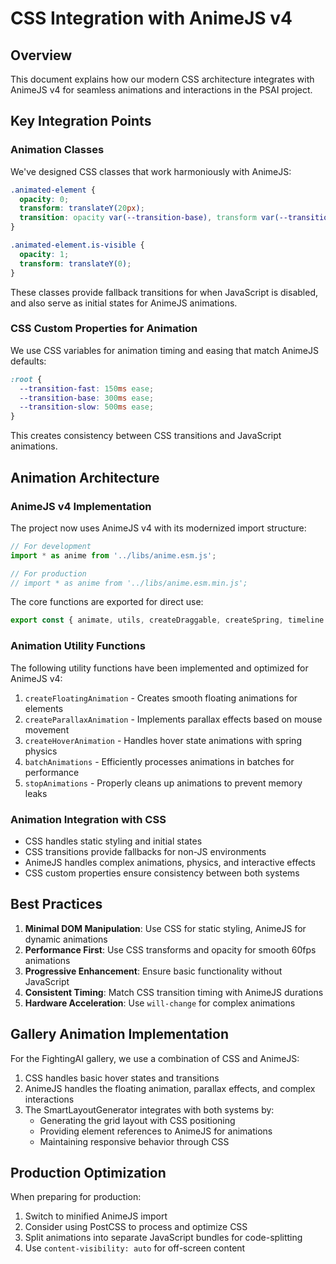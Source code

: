 # CSS Integration with AnimeJS v4

## Overview
This document explains how our modern CSS architecture integrates with AnimeJS v4 for seamless animations and interactions in the PSAI project.

## Key Integration Points

### Animation Classes
We've designed CSS classes that work harmoniously with AnimeJS:

```css
.animated-element {
  opacity: 0;
  transform: translateY(20px);
  transition: opacity var(--transition-base), transform var(--transition-base);
}

.animated-element.is-visible {
  opacity: 1;
  transform: translateY(0);
}
```

These classes provide fallback transitions for when JavaScript is disabled, and also serve as initial states for AnimeJS animations.

### CSS Custom Properties for Animation
We use CSS variables for animation timing and easing that match AnimeJS defaults:

```css
:root {
  --transition-fast: 150ms ease;
  --transition-base: 300ms ease;
  --transition-slow: 500ms ease;
}
```

This creates consistency between CSS transitions and JavaScript animations.

## Animation Architecture

### AnimeJS v4 Implementation
The project now uses AnimeJS v4 with its modernized import structure:

```javascript
// For development
import * as anime from '../libs/anime.esm.js';

// For production
// import * as anime from '../libs/anime.esm.min.js';
```

The core functions are exported for direct use:
```javascript
export const { animate, utils, createDraggable, createSpring, timeline } = anime;
```

### Animation Utility Functions
The following utility functions have been implemented and optimized for AnimeJS v4:

1. `createFloatingAnimation` - Creates smooth floating animations for elements
2. `createParallaxAnimation` - Implements parallax effects based on mouse movement
3. `createHoverAnimation` - Handles hover state animations with spring physics
4. `batchAnimations` - Efficiently processes animations in batches for performance
5. `stopAnimations` - Properly cleans up animations to prevent memory leaks

### Animation Integration with CSS
- CSS handles static styling and initial states
- CSS transitions provide fallbacks for non-JS environments
- AnimeJS handles complex animations, physics, and interactive effects
- CSS custom properties ensure consistency between both systems

## Best Practices

1. **Minimal DOM Manipulation**: Use CSS for static styling, AnimeJS for dynamic animations
2. **Performance First**: Use CSS transforms and opacity for smooth 60fps animations
3. **Progressive Enhancement**: Ensure basic functionality without JavaScript
4. **Consistent Timing**: Match CSS transition timing with AnimeJS durations
5. **Hardware Acceleration**: Use `will-change` for complex animations

## Gallery Animation Implementation
For the FightingAI gallery, we use a combination of CSS and AnimeJS:

1. CSS handles basic hover states and transitions
2. AnimeJS handles the floating animation, parallax effects, and complex interactions
3. The SmartLayoutGenerator integrates with both systems by:
   - Generating the grid layout with CSS positioning
   - Providing element references to AnimeJS for animations
   - Maintaining responsive behavior through CSS

## Production Optimization
When preparing for production:

1. Switch to minified AnimeJS import
2. Consider using PostCSS to process and optimize CSS
3. Split animations into separate JavaScript bundles for code-splitting
4. Use `content-visibility: auto` for off-screen content
